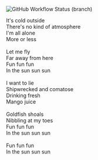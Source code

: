 ![GitHub Workflow Status (branch)](https://img.shields.io/github/actions/workflow/status/mtmjnb/sem/main.yml?branch=master)

It's cold outside\
There's no kind of atmosphere\
I'm all alone\
More or less\
\
Let me fly\
Far away from here\
Fun fun fun\
In the sun sun sun\
\
I want to lie\
Shipwrecked and comatose\
Drinking fresh\
Mango juice\
\
Goldfish shoals\
Nibbling at my toes\
Fun fun fun\
In the sun sun sun\
\
Fun fun fun\
In the sun sun sun